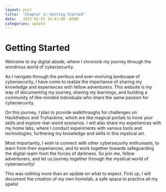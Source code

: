 ```yaml
---
layout: post
title:  "Chapter 1/ Getting Started"
date:   2023-02-25 19:41:00 -0500
categories: update
---
```

# Getting Started

Welcome to my digital abode, where I chronicle my journey through the wondrous world of cybersecurity.

As I navigate through the perilous and ever-evolving landscape of cybersecurity, I have come to realize the importance of sharing my knowledge and experiences with fellow adventurers. This website is my way of documenting my journey, sharing my learnings, and building a community of like-minded individuals who share the same passion for cybersecurity.

On this journey, I plan to provide walkthroughs for challenges on Hackthebox and Tryhackme, which are like magical portals to hone your skills and explore real-world scenarios. I will also share my experiences with my home labs, where I conduct experiments with various tools and technologies, furthering my knowledge and skills in this mystical art.

Most importantly, I wish to connect with other cybersecurity enthusiasts, to learn from their experiences, and to work together towards safeguarding the digital realm from the forces of darkness. So join me, fellow adventurers, and let us journey together through the mystical world of cybersecurity!

This was nothing more than an update on what to expect. First up, I will document the creation of my own homelab, a safe space to practice all my spells!
